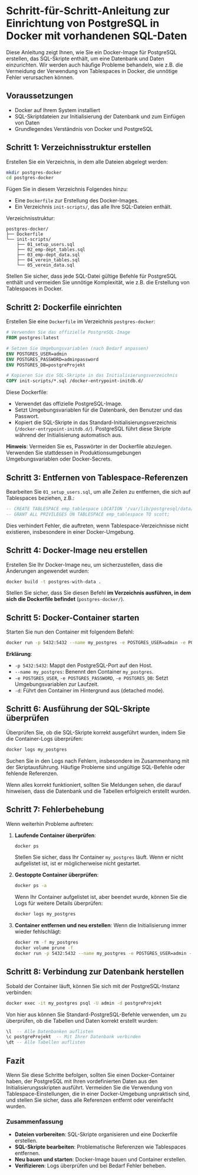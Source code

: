 # Schritt-für-Schritt-Anleitung zur Einrichtung von PostgreSQL in Docker mit vorhandenen SQL-Daten

Diese Anleitung zeigt Ihnen, wie Sie ein Docker-Image für PostgreSQL erstellen, das SQL-Skripte enthält, um eine Datenbank und Daten einzurichten. Wir werden auch häufige Probleme behandeln, wie z.B. die Vermeidung der Verwendung von Tablespaces in Docker, die unnötige Fehler verursachen können.

## Voraussetzungen
- Docker auf Ihrem System installiert
- SQL-Skriptdateien zur Initialisierung der Datenbank und zum Einfügen von Daten
- Grundlegendes Verständnis von Docker und PostgreSQL

## Schritt 1: Verzeichnisstruktur erstellen
Erstellen Sie ein Verzeichnis, in dem alle Dateien abgelegt werden:

```sh
mkdir postgres-docker
cd postgres-docker
```

Fügen Sie in diesem Verzeichnis Folgendes hinzu:
- Eine `Dockerfile` zur Erstellung des Docker-Images.
- Ein Verzeichnis `init-scripts/`, das alle Ihre SQL-Dateien enthält.

Verzeichnisstruktur:

```
postgres-docker/
├── Dockerfile
└── init-scripts/
    ├── 01_setup_users.sql
    ├── 02_emp-dept_tables.sql
    ├── 03_emp-dept_data.sql
    ├── 04_verein_tables.sql
    └── 05_verein_data.sql
```

Stellen Sie sicher, dass jede SQL-Datei gültige Befehle für PostgreSQL enthält und vermeiden Sie unnötige Komplexität, wie z.B. die Erstellung von Tablespaces in Docker.

## Schritt 2: Dockerfile einrichten
Erstellen Sie eine `Dockerfile` im Verzeichnis `postgres-docker`:

```Dockerfile
# Verwenden Sie das offizielle PostgreSQL-Image
FROM postgres:latest

# Setzen Sie Umgebungsvariablen (nach Bedarf anpassen)
ENV POSTGRES_USER=admin
ENV POSTGRES_PASSWORD=adminpassword
ENV POSTGRES_DB=postgreProjekt

# Kopieren Sie die SQL-Skripte in das Initialisierungsverzeichnis
COPY init-scripts/*.sql /docker-entrypoint-initdb.d/
```

Diese Dockerfile:
- Verwendet das offizielle PostgreSQL-Image.
- Setzt Umgebungsvariablen für die Datenbank, den Benutzer und das Passwort.
- Kopiert die SQL-Skripte in das Standard-Initialisierungsverzeichnis (`/docker-entrypoint-initdb.d/`). PostgreSQL führt diese Skripte während der Initialisierung automatisch aus.

**Hinweis**: Vermeiden Sie es, Passwörter in der Dockerfile abzulegen. Verwenden Sie stattdessen in Produktionsumgebungen Umgebungsvariablen oder Docker-Secrets.

## Schritt 3: Entfernen von Tablespace-Referenzen
Bearbeiten Sie `01_setup_users.sql`, um alle Zeilen zu entfernen, die sich auf Tablespaces beziehen, z.B.:

```sql
-- CREATE TABLESPACE emp_tablespace LOCATION '/var/lib/postgresql/data/emp_tablespace';
-- GRANT ALL PRIVILEGES ON TABLESPACE emp_tablespace TO scott;
```

Dies verhindert Fehler, die auftreten, wenn Tablespace-Verzeichnisse nicht existieren, insbesondere in einer Docker-Umgebung.

## Schritt 4: Docker-Image neu erstellen
Erstellen Sie Ihr Docker-Image neu, um sicherzustellen, dass die Änderungen angewendet wurden:

```sh
docker build -t postgres-with-data .
```

Stellen Sie sicher, dass Sie diesen Befehl **im Verzeichnis ausführen, in dem sich die Dockerfile befindet** (`postgres-docker/`).

## Schritt 5: Docker-Container starten
Starten Sie nun den Container mit folgendem Befehl:

```sh
docker run -p 5432:5432 --name my_postgres -e POSTGRES_USER=admin -e POSTGRES_PASSWORD=adminpassword -e POSTGRES_DB=postgreProjekt -d postgres-with-data
```

**Erklärung**:
- `-p 5432:5432`: Mappt den PostgreSQL-Port auf den Host.
- `--name my_postgres`: Benennt den Container `my_postgres`.
- `-e POSTGRES_USER`, `-e POSTGRES_PASSWORD`, `-e POSTGRES_DB`: Setzt Umgebungsvariablen zur Laufzeit.
- `-d`: Führt den Container im Hintergrund aus (detached mode).

## Schritt 6: Ausführung der SQL-Skripte überprüfen
Überprüfen Sie, ob die SQL-Skripte korrekt ausgeführt wurden, indem Sie die Container-Logs überprüfen:

```sh
docker logs my_postgres
```

Suchen Sie in den Logs nach Fehlern, insbesondere im Zusammenhang mit der Skriptausführung. Häufige Probleme sind ungültige SQL-Befehle oder fehlende Referenzen.

Wenn alles korrekt funktioniert, sollten Sie Meldungen sehen, die darauf hinweisen, dass die Datenbank und die Tabellen erfolgreich erstellt wurden.

## Schritt 7: Fehlerbehebung
Wenn weiterhin Probleme auftreten:

1. **Laufende Container überprüfen**:
   ```sh
   docker ps
   ```
   Stellen Sie sicher, dass Ihr Container `my_postgres` läuft. Wenn er nicht aufgelistet ist, ist er möglicherweise nicht gestartet.

2. **Gestoppte Container überprüfen**:
   ```sh
   docker ps -a
   ```
   Wenn Ihr Container aufgelistet ist, aber beendet wurde, können Sie die Logs für weitere Details überprüfen:
   ```sh
   docker logs my_postgres
   ```

3. **Container entfernen und neu erstellen**:
   Wenn die Initialisierung immer wieder fehlschlägt:
   ```sh
   docker rm -f my_postgres
   docker volume prune -f
   docker run -p 5432:5432 --name my_postgres -e POSTGRES_USER=admin -e POSTGRES_PASSWORD=adminpassword -e POSTGRES_DB=postgreProjekt -d postgres-with-data
   ```

## Schritt 8: Verbindung zur Datenbank herstellen
Sobald der Container läuft, können Sie sich mit der PostgreSQL-Instanz verbinden:

```sh
docker exec -it my_postgres psql -U admin -d postgreProjekt
```

Von hier aus können Sie Standard-PostgreSQL-Befehle verwenden, um zu überprüfen, ob die Tabellen und Daten korrekt erstellt wurden:

```sql
\l  -- Alle Datenbanken auflisten
\c postgreProjekt  -- Mit Ihrer Datenbank verbinden
\dt -- Alle Tabellen auflisten
```

## Fazit
Wenn Sie diese Schritte befolgen, sollten Sie einen Docker-Container haben, der PostgreSQL mit Ihren vordefinierten Daten aus den Initialisierungsskripten ausführt. Vermeiden Sie die Verwendung von Tablespace-Einstellungen, die in einer Docker-Umgebung unpraktisch sind, und stellen Sie sicher, dass alle Referenzen entfernt oder vereinfacht wurden.

### Zusammenfassung
- **Dateien vorbereiten**: SQL-Skripte organisieren und eine Dockerfile erstellen.
- **SQL-Skripte bearbeiten**: Problematische Referenzen wie Tablespaces entfernen.
- **Neu bauen und starten**: Docker-Image bauen und Container erstellen.
- **Verifizieren**: Logs überprüfen und bei Bedarf Fehler beheben.